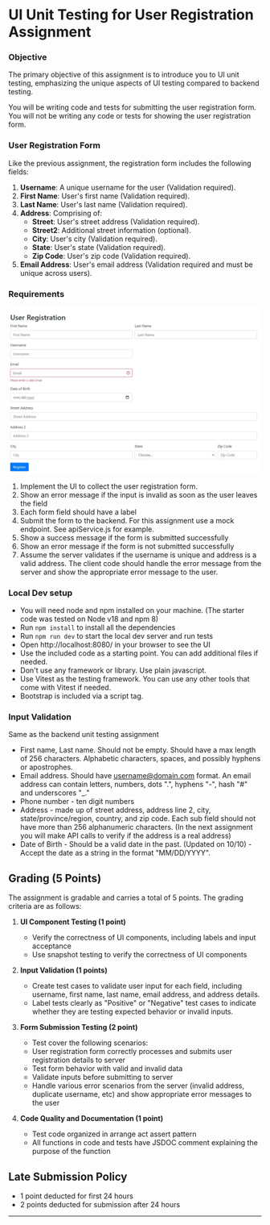 # UI Unit Testing for User Registration Assignment

### Objective

The primary objective of this assignment is to introduce you to UI unit testing, emphasizing the unique aspects of UI testing compared to backend testing.

You will be writing code and tests for submitting the user registration form. You will not be writing any code or tests for showing the user registration form.

### User Registration Form

Like the previous assignment, the registration form includes the following fields:

1. **Username**: A unique username for the user (Validation required).
2. **First Name**: User's first name (Validation required).
3. **Last Name**: User's last name (Validation required).
4. **Address**: Comprising of:
    - **Street**: User's street address (Validation required).
    - **Street2**: Additional street information (optional).
    - **City**: User's city (Validation required).
    - **State**: User's state (Validation required).
    - **Zip Code**: User's zip code (Validation required).
5. **Email Address**: User's email address (Validation required and must be unique across users).

### Requirements
![User Registration Mockup](resources/mockup.jpg)

1. Implement the UI to collect the user registration form. 
2. Show an error message if the input is invalid as soon as the user leaves the field
3. Each form field should have a label
4. Submit the form to the backend. For this assignment use a mock endpoint. See apiService.js for example.
5. Show a success message if the form is submitted successfully
6. Show an error message if the form is not submitted successfully
7. Assume the server validates if the username is unique and address is a valid address. The client code should handle the error message from the server and show the appropriate error message to the user.


### Local Dev setup
* You will need node and npm installed on your machine. (The starter code was tested on Node v18 and npm 8)
* Run `npm install` to install all the dependencies
* Run `npm run dev` to start the local dev server and run tests
* Open http://localhost:8080/ in your browser to see the UI
* Use the included code as a starting point. You can add additional files if needed.
* Don't use any framework or library. Use plain javascript.
* Use Vitest as the testing framework. You can use any other tools that come with Vitest if needed.
* Bootstrap is included via a script tag. 

### Input Validation

Same as the backend unit testing assignment

* First name, Last name. Should not be empty. Should have a max length of 256 characters. Alphabetic characters, spaces, and possibly hyphens or apostrophes.
* Email address. Should have username@domain.com format. An email address can contain letters, numbers, dots ".", hyphens "-", hash "#" and underscores "_."
* Phone number - ten digit numbers
* Address - made up of street address, address line 2, city, state/province/region, country, and zip code. Each sub field should not have more than 256 alphanumeric characters. (In the next assignment you will make API calls to verify if the address is a real address)
* Date of Birth - Should be a valid date in the past. (Updated on 10/10) - Accept the date as a string in the format "MM/DD/YYYY".  


## Grading (5 Points)

The assignment is gradable and carries a total of 5 points. The grading criteria are as follows:

1. **UI Component Testing (1 point)**
   - Verify the correctness of UI components, including labels and input acceptance
   - Use snapshot testing to verify the correctness of UI components

2. **Input Validation (1 points)**
   - Create test cases to validate user input for each field, including username, first name, last name, email address, and address details.
   - Label tests clearly as "Positive" or "Negative" test cases to indicate whether they are testing expected behavior or invalid inputs.

3. **Form Submission Testing (2 point)**
   - Test cover the following scenarios:
   - User registration form correctly processes and submits user registration details to server
   - Test form behavior with valid and invalid data
   - Validate inputs before submitting to server
   - Handle various error scenarios from the server (invalid address, duplicate username, etc) and show appropriate error messages to the user
 
4. **Code Quality and Documentation (1 point)**
   - Test code organized in arrange act assert pattern
   - All functions in code and tests have JSDOC comment explaining the purpose of the function

## Late Submission Policy
   - 1 point deducted for first 24 hours
   - 2 points deducted for submission after 24 hours
---


